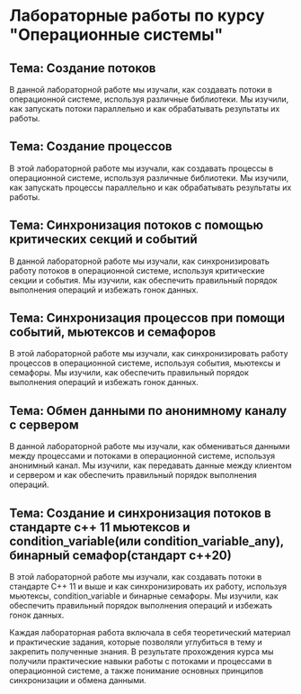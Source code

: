 # Лабораторные работы по курсу "Операционные системы"

## Тема: Создание потоков

В данной лабораторной работе мы изучали, как создавать потоки в операционной системе, используя различные библиотеки. Мы изучили, как запускать потоки параллельно и как обрабатывать результаты их работы.

## Тема: Создание процессов

В этой лабораторной работе мы изучали, как создавать процессы в операционной системе, используя различные библиотеки. Мы изучили, как запускать процессы параллельно и как обрабатывать результаты их работы.

## Тема: Синхронизация потоков с помощью критических секций и событий

В данной лабораторной работе мы изучали, как синхронизировать работу потоков в операционной системе, используя критические секции и события. Мы изучили, как обеспечить правильный порядок выполнения операций и избежать гонок данных.

## Тема: Синхронизация процессов при помощи событий, мьютексов и семафоров

В этой лабораторной работе мы изучали, как синхронизировать работу процессов в операционной системе, используя события, мьютексы и семафоры. Мы изучили, как обеспечить правильный порядок выполнения операций и избежать гонок данных.

## Тема: Обмен данными по анонимному каналу с сервером

В данной лабораторной работе мы изучали, как обмениваться данными между процессами и потоками в операционной системе, используя анонимный канал. Мы изучили, как передавать данные между клиентом и сервером и как обеспечить правильный порядок выполнения операций.

## Тема: Создание и синхронизация потоков в стандарте с++ 11 мьютексов и condition_variable(или сondition_variable_any), бинарный семафор(стандарт с++20)

В этой лабораторной работе мы изучали, как создавать потоки в стандарте C++ 11 и выше и как синхронизировать их работу, используя мьютексы, condition_variable и бинарные семафоры. Мы изучили, как обеспечить правильный порядок выполнения операций и избежать гонок данных.

Каждая лабораторная работа включала в себя теоретический материал и практические задания, которые позволяли углубиться в тему и закрепить полученные знания. В результате прохождения курса мы получили практические навыки работы с потоками и процессами в операционной системе, а также понимание основных принципов синхронизации и обмена данными.